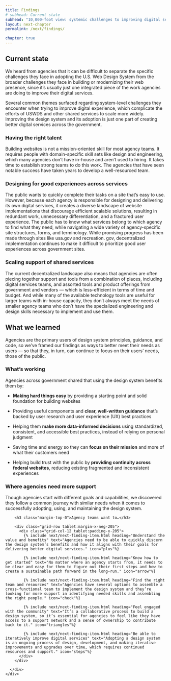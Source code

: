 ```yaml
---
title: Findings
# subhead: Current state
subhead: "10,000-foot view: systemic challenges to improving digital services"
layout: next-chapter
permalink: /next/findings/

chapter: true
---
```


<section class="next-section">
  <div class="grid-container">
    <div class="grid-row">
      <div class="grid-col-12 tablet:grid-col-8 tablet:margin-x-auto desktop:margin-x-0 margin-top-neg-2 next-section-prose" markdown="1">

## Current state

We heard from agencies that it can be difficult to separate the specific challenges they face in adopting the U.S. Web Design System from the broader challenges they face in building or modernizing their web presence, since it’s usually just one integrated piece of the work agencies are doing to improve their digital services.

Several common themes surfaced regarding system-level challenges they encounter when trying to improve digital experience, which complicate the efforts of USWDS and other shared services to scale more widely. Improving the design system and its adoption is just one part of creating better digital services across the government.

### Having the right talent

Building websites is not a mission-oriented skill for most agency teams. It requires people with domain-specific skill sets like design and engineering, which many agencies don’t have in-house and aren’t used to hiring. It takes time to establish strong teams to do this work. The agencies that have seen notable success have taken years to develop a well-resourced team.

### Designing for good experiences across services

The public wants to quickly complete their tasks on a site that’s easy to use. However, because each agency is responsible for designing and delivering its own digital services, it creates a diverse landscape of website implementations that discourage efficient scalable solutions, resulting in redundant work, unnecessary differentiation,
and a fractured user experience. The public has to know what services belong to which agency to find what they need, while navigating a wide variety of agency-specific site structures, forms, and terminology. While promising progress has been made through sites like usa.gov and recreation. gov, decentralized implementation continues to make it difficult to prioritize good user experiences across government sites.

### Scaling support of shared services

The current decentralized landscape also means that agencies are often piecing together support and tools from a combination of places, including digital services teams, and assorted tools and product offerings from government and vendors — which is less-efficient in terms of time and budget. And while many of the available technology tools are useful for larger teams with in-house capacity, they don’t always meet the needs of smaller agency teams who don’t have the specialized engineering and design skills necessary to implement and use them.

</div>
    </div>
  </div>
</section>


<section class="next-section">
  <div class="grid-container">
    <div class="grid-row">
      <div class="grid-col-12 tablet:grid-col-8 tablet:margin-x-auto desktop:margin-x-0 margin-top-neg-2 next-section-prose" markdown="1">

## What we learned

Agencies are the primary users of design system principles, guidance, and code, so we’ve framed our findings as ways to better meet their needs as users — so that they, in turn, can continue to focus on their users’ needs, those of the public.

### What’s working

Agencies across government shared that using the design system benefits them by:

- **Making hard things easy** by providing a starting point and solid foundation for building websites

- Providing useful components and **clear, well-written guidance** that’s backed by user research and user experience (UX) best practices

- Helping them **make more data-informed decisions** using standardized, consistent, and accessible best practices, instead of relying on personal judgment

- Saving time and energy so they can **focus on their mission** and more of what their customers need

- Helping build trust with the public by **providing continuity across federal websites**, reducing existing fragmented and inconsistent experiences

### Where agencies need more support

Though agencies start with different goals and capabilities, we discovered they follow a common journey with similar needs when it comes to successfully adopting, using, and maintaining the
design system.

</div>
    </div>
  </div>
</section>

<section class="next-section next-section--shaded">
  <div class="grid-container">
    <div class="grid-row">
      <div class="grid-col-12 tablet:grid-col-8 tablet:margin-x-auto desktop:margin-x-0 margin-top-neg-2 next-section-prose">


        <h3 class="margin-top-0">Agency teams want to…</h3>

        <div class="grid-row tablet:margin-x-neg-205">
          <div class="grid-col-12 tablet:padding-x-205">
            {% include next/next-finding-item.html heading="Understand the value and benefits" text="Agencies need to be able to quickly discern the design system’s benefits and how it aligns with their goals for delivering better digital services." icon="plus"%}

            {% include next/next-finding-item.html heading="Know how to get started" text="No matter where an agency starts from, it needs to be clear and easy for them to figure out their first steps and how to create a sustainable path forward in the long-run." icon="arrow"%}

            {% include next/next-finding-item.html heading="Find the right team and resources" text="Agencies have several options to assemble a cross-functional team to implement the design system and they’re looking for more support in identifying needed skills and assembling the right people." icon="check"%}

            {% include next/next-finding-item.html heading="Feel engaged with the community" text="It’s a collaborative process to build a design system, so it’s essential for agencies to feel like they have access to a support network and a sense of ownership to contribute back to it." icon="triangles"%}

            {% include next/next-finding-item.html heading="Be able to iteratively improve digital services" text="Adopting a design system is an ongoing process of design, development, and making iterative improvements and upgrades over time, which requires continued resources and support." icon="steps"%}
          </div>
        </div>

      </div>
    </div>
  </div>
</section>